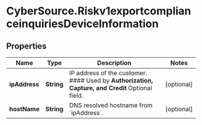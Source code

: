 # CyberSource.Riskv1exportcomplianceinquiriesDeviceInformation

## Properties
Name | Type | Description | Notes
------------ | ------------- | ------------- | -------------
**ipAddress** | **String** | IP address of the customer.  #### Used by **Authorization, Capture, and Credit** Optional field.  | [optional] 
**hostName** | **String** | DNS resolved hostname from &#x60;ipAddress&#x60;. | [optional] 


